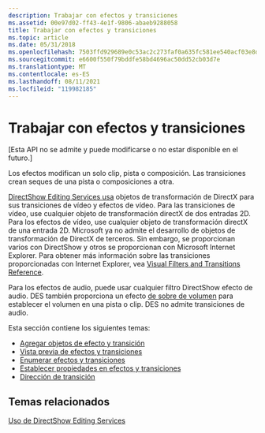 ```yaml
---
description: Trabajar con efectos y transiciones
ms.assetid: 00e97d02-ff43-4e1f-9806-abaeb9288058
title: Trabajar con efectos y transiciones
ms.topic: article
ms.date: 05/31/2018
ms.openlocfilehash: 7503ffd929689e0c53ac2c273faf0a635fc581ee540acf03e8db6ea9647a1912
ms.sourcegitcommit: e6600f550f79bddfe58bd4696ac50dd52cb03d7e
ms.translationtype: MT
ms.contentlocale: es-ES
ms.lasthandoff: 08/11/2021
ms.locfileid: "119982185"
---
```

# <a name="working-with-effects-and-transitions"></a>Trabajar con efectos y transiciones

\[Esta API no se admite y puede modificarse o no estar disponible en el futuro.\]

Los efectos modifican un solo clip, pista o composición. Las transiciones crean seques de una pista o composiciones a otra.

[DirectShow Editing Services usa](directshow-editing-services.md) objetos de transformación de DirectX para sus transiciones de vídeo y efectos de vídeo. Para las transiciones de vídeo, use cualquier objeto de transformación directX de dos entradas 2D. Para los efectos de vídeo, use cualquier objeto de transformación directX de una entrada 2D. Microsoft ya no admite el desarrollo de objetos de transformación de DirectX de terceros. Sin embargo, se proporcionan varios con DirectShow y otros se proporcionan con Microsoft Internet Explorer. Para obtener más información sobre las transiciones proporcionadas con Internet Explorer, vea [Visual Filters and Transitions Reference](/previous-versions/windows/internet-explorer/ie-developer/platform-apis/ms532853(v=vs.85)).

Para los efectos de audio, puede usar cualquier filtro DirectShow efecto de audio. DES también proporciona un efecto [de sobre de volumen](volume-envelope-effect.md) para establecer el volumen en una pista o clip. DES no admite transiciones de audio.

Esta sección contiene los siguientes temas:

-   [Agregar objetos de efecto y transición](adding-effect-and-transition-objects.md)
-   [Vista previa de efectos y transiciones](previewing-effects-and-transitions.md)
-   [Enumerar efectos y transiciones](enumerating-effects-and-transitions.md)
-   [Establecer propiedades en efectos y transiciones](setting-properties-on-effects-and-transitions.md)
-   [Dirección de transición](transition-direction.md)

## <a name="related-topics"></a>Temas relacionados

<dl> <dt>

[Uso de DirectShow Editing Services](using-directshow-editing-services.md)
</dt> </dl>

 

 
